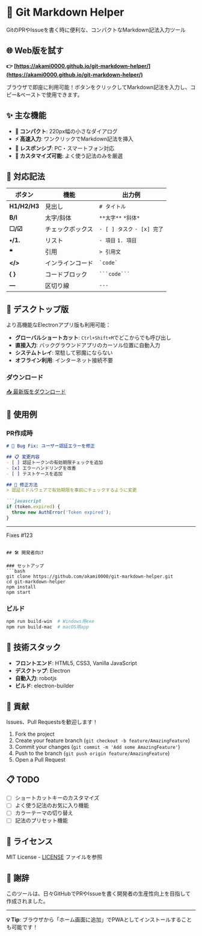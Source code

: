 # 📝 Git Markdown Helper

GitのPRやIssueを書く時に便利な、コンパクトなMarkdown記法入力ツール

## 🌐 Web版を試す

**👉 [https://akami0000.github.io/git-markdown-helper/](https://akami0000.github.io/git-markdown-helper/)**

ブラウザで即座に利用可能！ボタンをクリックしてMarkdown記法を入力し、コピー&ペーストで使用できます。

## ✨ 主な機能

- **🎯 コンパクト**: 220px幅の小さなダイアログ
- **⚡ 高速入力**: ワンクリックでMarkdown記法を挿入
- **📱 レスポンシブ**: PC・スマートフォン対応
- **🔧 カスタマイズ可能**: よく使う記法のみを厳選

## 📝 対応記法

| ボタン | 機能 | 出力例 |
|--------|------|--------|
| **H1/H2/H3** | 見出し | `# タイトル` |
| **B/I** | 太字/斜体 | `**太字**` `*斜体*` |
| **☐/☑** | チェックボックス | `- [ ] タスク` `- [x] 完了` |
| **•/1.** | リスト | `- 項目` `1. 項目` |
| **❝** | 引用 | `> 引用文` |
| **&lt;/&gt;** | インラインコード | `` `code` `` |
| **{ }** | コードブロック | `` ```code``` `` |
| **―** | 区切り線 | `---` |

## 💾 デスクトップ版

より高機能なElectronアプリ版も利用可能：

- **グローバルショートカット**: `Ctrl+Shift+M`でどこからでも呼び出し
- **直接入力**: バックグラウンドアプリのカーソル位置に自動入力
- **システムトレイ**: 常駐して邪魔にならない
- **オフライン利用**: インターネット接続不要

### ダウンロード

[📥 最新版をダウンロード](https://github.com/akami0000/git-markdown-helper/releases)

## 🚀 使用例

### PR作成時
```markdown
# 🐛 Bug Fix: ユーザー認証エラーを修正

## 📋 変更内容
- [ ] 認証トークンの有効期限チェックを追加
- [x] エラーハンドリングを改善
- [ ] テストケースを追加

## 🔧 修正方法
> 認証ミドルウェアで有効期限を事前にチェックするように変更

```javascript
if (token.expired) {
  throw new AuthError('Token expired');
}
```

---
Fixes #123
```

## 🛠️ 開発者向け

### セットアップ
```bash
git clone https://github.com/akami0000/git-markdown-helper.git
cd git-markdown-helper
npm install
npm start
```

### ビルド
```bash
npm run build-win  # Windows用exe
npm run build-mac  # macOS用app
```

## 📄 技術スタック

- **フロントエンド**: HTML5, CSS3, Vanilla JavaScript
- **デスクトップ**: Electron
- **自動入力**: robotjs
- **ビルド**: electron-builder

## 🤝 貢献

Issues、Pull Requestsを歓迎します！

1. Fork the project
2. Create your feature branch (`git checkout -b feature/AmazingFeature`)
3. Commit your changes (`git commit -m 'Add some AmazingFeature'`)
4. Push to the branch (`git push origin feature/AmazingFeature`)
5. Open a Pull Request

## 📋 TODO

- [ ] ショートカットキーのカスタマイズ
- [ ] よく使う記法のお気に入り機能
- [ ] カラーテーマの切り替え
- [ ] 記法のプリセット機能

## 📄 ライセンス

MIT License - [LICENSE](LICENSE) ファイルを参照

## 🙏 謝辞

このツールは、日々GitHubでPRやIssueを書く開発者の生産性向上を目指して作成されました。

---

**💡 Tip**: ブラウザから「ホーム画面に追加」でPWAとしてインストールすることも可能です！
